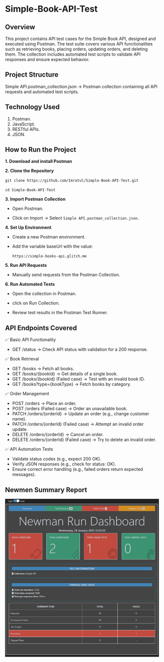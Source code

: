 # Simple-Book-API-Test 
## Overview
This project contains API test cases for the Simple Book API, designed and executed using Postman. The test suite covers various API functionalities such as retrieving books, placing orders, updating orders, and deleting them. The collection includes automated test scripts to validate API responses and ensure expected behavior.

## Project Structure
Simple API.postman_collection.json → Postman collection containing all API requests and automated test scripts.
## Technology Used
1. Postman.
2. JavaScript.
3. RESTful APIs.
4. JSON.
## How to Run the Project
**1. Download and install Postman**

**2. Clone the Repository**

`git clone https://github.com/Imratul/Simple-Book-API-Test.git`

`cd Simple-Book-API-Test`

**3. Import Postman Collection**

 - Open Postman.
   
 - Click on Import → Select `Simple API.postman_collection.json.`
   
**4. Set Up Environment**

 - Create a new Postman environment.
   
 - Add the variable baseUrl with the value:
   
   ` https://simple-books-api.glitch.me `
   
**5. Run API Requests**
  
 - Manually send requests from the Postman Collection.

**6. Run Automated Tests**

 - Open the collection in Postman.
 
 - click on Run Collection.
   
 - Review test results in the Postman Test Runner.
   
## API Endpoints Covered
✅ Basic API Functionality
 -  GET /status → Check API status with validation for a 200 response.

✅ Book Retrieval
 -  GET /books → Fetch all books.
 -  GET /books/{bookId} → Get details of a single book.
 -  GET /books/{bookId} (Failed case) → Test with an invalid book ID.
 -  GET /books?type={bookType} → Fetch books by category.

✅ Order Management
 -  POST /orders → Place an order.
 -  POST /orders (Failed case) → Order an unavailable book.
 -  PATCH /orders/{orderId} → Update an order (e.g., change customer name).
 -  PATCH /orders/{orderId} (Failed case) → Attempt an invalid order update.
 -  DELETE /orders/{orderId} → Cancel an order.
 -  DELETE /orders/{orderId} (Failed case) → Try to delete an invalid order.

✅ API Automation Tests
 -  Validate status codes (e.g., expect 200 OK).
 -  Verify JSON responses (e.g., check for status: OK).
 -  Ensure correct error handling (e.g., failed orders return expected messages).
## Newmen Summary Report
![Alt Text](NewmenReport.png)
